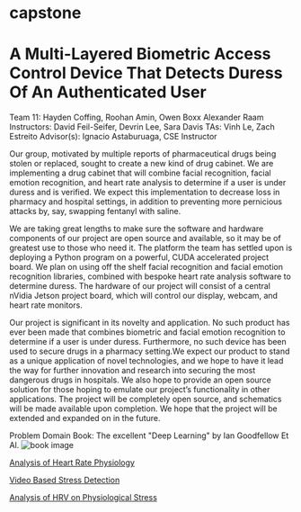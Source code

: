 # capstone
# A Multi-Layered Biometric Access Control Device That Detects Duress Of An Authenticated User
Team 11: Hayden Coffing, Roohan Amin, Owen Boxx Alexander Raam
Instructors: David Feil-Seifer, Devrin Lee, Sara Davis
TAs: Vinh Le, Zach Estreito
Advisor(s): Ignacio Astaburuaga, CSE Instructor

Our group, motivated by multiple reports of pharmaceutical drugs being stolen or replaced, sought to create a new kind of drug cabinet. We are implementing a drug cabinet that will combine facial recognition, facial emotion recognition, and heart rate analysis to determine if a user is under duress and is verified. We expect this implementation to decrease loss in pharmacy and hospital settings, in addition to preventing more pernicious attacks by, say, swapping fentanyl with saline. 

We are taking great lengths to make sure the software and hardware components of our project are open source and available, so it may be of greatest use to those who need it. The platform the team has settled upon is deploying a Python program on a powerful, CUDA accelerated project board. We plan on using off the shelf facial recognition and facial emotion recognition libraries, combined with bespoke heart rate analysis software to determine duress. The hardware of our project will consist of a central nVidia Jetson project board, which will control our display, webcam, and heart rate monitors. 

Our project is significant in its novelty and application. No such product has ever been made that combines biometric and facial emotion recognition to determine if a user is under duress. Furthermore, no such device has been used to secure drugs in a pharmacy setting.We expect our product to stand as a unique application of novel technologies, and we hope to have it lead the way for further innovation and research into securing the most dangerous drugs in hospitals. We also hope to provide an open source solution for those hoping to emulate our project’s functionality in other applications. The project will be completely open source, and schematics will be made available upon completion. We hope that the project will be extended and expanded on in the future. 

Problem Domain Book:
The excellent "Deep Learning" by Ian Goodfellow Et Al. ![book image](https://m.media-amazon.com/images/I/A1GbblX7rOL._AC_UF1000,1000_QL80_.jpg)

[Analysis of Heart Rate Physiology](https://www.researchgate.net/figure/Distribution-of-average-daily-resting-heart-rates-The-average-daily-RHR-for-57-836_fig2_339061433)

[Video Based Stress Detection](https://www.ncbi.nlm.nih.gov/pmc/articles/PMC7582689/)

[Analysis of HRV on Physiological Stress](https://onlinelibrary.wiley.com/doi/abs/10.1111/sms.12683)
